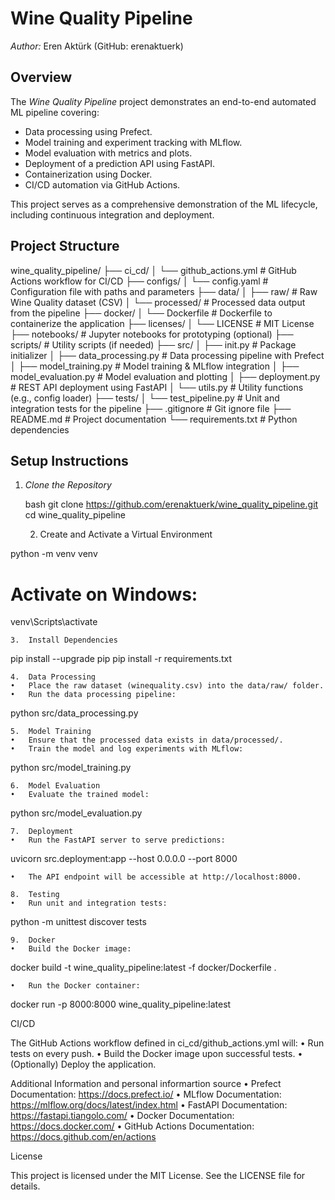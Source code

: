 # Wine Quality Pipeline

*Author:* Eren Aktürk (GitHub: erenaktuerk)

## Overview

The *Wine Quality Pipeline* project demonstrates an end-to-end automated ML pipeline covering:
- Data processing using Prefect.
- Model training and experiment tracking with MLflow.
- Model evaluation with metrics and plots.
- Deployment of a prediction API using FastAPI.
- Containerization using Docker.
- CI/CD automation via GitHub Actions.

This project serves as a comprehensive demonstration of the ML lifecycle, including continuous integration and deployment.

## Project Structure

wine_quality_pipeline/
├── ci_cd/
│   └── github_actions.yml          # GitHub Actions workflow for CI/CD
├── configs/
│   └── config.yaml                 # Configuration file with paths and parameters
├── data/
│   ├── raw/                        # Raw Wine Quality dataset (CSV)
│   └── processed/                  # Processed data output from the pipeline
├── docker/
│   └── Dockerfile                  # Dockerfile to containerize the application
├── licenses/
│   └── LICENSE                     # MIT License
├── notebooks/                      # Jupyter notebooks for prototyping (optional)
├── scripts/                        # Utility scripts (if needed)
├── src/
│   ├── init.py                 # Package initializer
│   ├── data_processing.py          # Data processing pipeline with Prefect
│   ├── model_training.py           # Model training & MLflow integration
│   ├── model_evaluation.py         # Model evaluation and plotting
│   ├── deployment.py               # REST API deployment using FastAPI
│   └── utils.py                    # Utility functions (e.g., config loader)
├── tests/
│   └── test_pipeline.py            # Unit and integration tests for the pipeline
├── .gitignore                      # Git ignore file
├── README.md                       # Project documentation
└── requirements.txt                # Python dependencies

## Setup Instructions

1. *Clone the Repository*

   bash
   git clone https://github.com/erenaktuerk/wine_quality_pipeline.git
   cd wine_quality_pipeline

	2.	Create and Activate a Virtual Environment

python -m venv venv
# Activate on Windows:
venv\Scripts\activate


	3.	Install Dependencies

pip install --upgrade pip
pip install -r requirements.txt


	4.	Data Processing
	•	Place the raw dataset (winequality.csv) into the data/raw/ folder.
	•	Run the data processing pipeline:

python src/data_processing.py


	5.	Model Training
	•	Ensure that the processed data exists in data/processed/.
	•	Train the model and log experiments with MLflow:

python src/model_training.py


	6.	Model Evaluation
	•	Evaluate the trained model:

python src/model_evaluation.py


	7.	Deployment
	•	Run the FastAPI server to serve predictions:

uvicorn src.deployment:app --host 0.0.0.0 --port 8000


	•	The API endpoint will be accessible at http://localhost:8000.

	8.	Testing
	•	Run unit and integration tests:

python -m unittest discover tests


	9.	Docker
	•	Build the Docker image:

docker build -t wine_quality_pipeline:latest -f docker/Dockerfile .


	•	Run the Docker container:

docker run -p 8000:8000 wine_quality_pipeline:latest



CI/CD

The GitHub Actions workflow defined in ci_cd/github_actions.yml will:
	•	Run tests on every push.
	•	Build the Docker image upon successful tests.
	•	(Optionally) Deploy the application.

Additional Information and personal informartion source
	•	Prefect Documentation: https://docs.prefect.io/
	•	MLflow Documentation: https://mlflow.org/docs/latest/index.html
	•	FastAPI Documentation: https://fastapi.tiangolo.com/
	•	Docker Documentation: https://docs.docker.com/
	•	GitHub Actions Documentation: https://docs.github.com/en/actions

License

This project is licensed under the MIT License. See the LICENSE file for details.